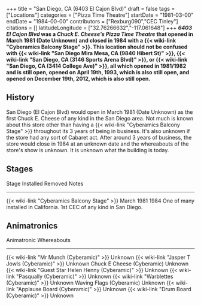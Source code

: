+++
title = "San Diego, CA (6403 El Cajon Blvd)"
draft = false
tags = ["Locations"]
categories = ["Pizza Time Theatre"]
startDate = "1981-03-00"
endDate = "1984-00-00"
contributors = ["Rexburg090","CEC Tinley"]
citations = []
latitudeLongitude = ["32.76266632","-117.061648"]
+++
***6403 El Cajon Blvd* was a *Chuck E. Cheese's Pizza Time Theatre* that opened in March 1981 (Date Unknown) and closed in 1984 with a {{< wiki-link "Cyberamics Balcony Stage" >}}.
This location should not be confused with {{< wiki-link "San Diego Mira Mesa, CA (9840 Hibert St)" >}}, {{< wiki-link "San Diego, CA (3146 Sports Arena Blvd)" >}}, or {{< wiki-link "San Diego, CA (3414 College Ave)" >}}, all which opened in 1981/1982 and is still open, opened on April 19th, 1993, which is also still open, and opened on December 19th, 2012, which is also still open.**

## History

San Diego (El Cajon Blvd) would open in March 1981 (Date Unknown) as the first Chuck E. Cheese of any kind in the San Diego area. Not much is known about this store other than having a {{< wiki-link "Cyberamics Balcony Stage" >}} throughout its 3 years of being in business. It's also unknown if the store had any sort of Cabaret act.
After around 3 years of business, the store would close in 1984 at an unknown date and the whereabouts of the store's show is unknown.
It is unknown what the building is today.

## Stages

  Stage                                              Installed    Removed   Notes
  -------------------------------------------------- ------------ --------- ------------------------------------------------------------------------
  {{< wiki-link "Cyberamics Balcony Stage" >}}   March 1981   1984      One of many installed in California. 1st CEC of any kind in San Diego.

## Animatronics

  Animatronic                                                  Whereabouts
  ------------------------------------------------------------ -------------
  {{< wiki-link "Mr Munch (Cyberamic)" >}}                 Unknown
  {{< wiki-link "Jasper T Jowls (Cyberamic)" >}}           Unknown
  Chuck E Cheese (Cyberamic)                                   Unknown
  {{< wiki-link "Guest Star Helen Henny (Cyberamic)" >}}   Unknown
  {{< wiki-link "Pasqually (Cyberamic)" >}}                Unknown
  {{< wiki-link "Warblettes (Cyberamic)" >}}               Unknown
  Waving Flags (Cyberamic)                                     Unknown
  {{< wiki-link "Applause Board (Cyberamic)" >}}           Unknown
  {{< wiki-link "Drum Board (Cyberamic)" >}}               Unknown
